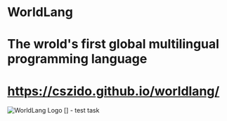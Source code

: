 # WorldLang
# The wrold's first global multilingual programming language
# https://cszido.github.io/worldlang/

![WorldLang Logo](https://user-images.githubusercontent.com/78309801/194704015-96806727-9b77-4423-86ad-ace5526a9e67.png)
[] - test task
